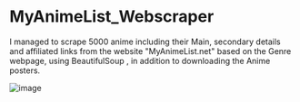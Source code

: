 # MyAnimeList_Webscraper

I managed to scrape 5000 anime including their Main, secondary details and affiliated links from the website "MyAnimeList.net" based on the Genre webpage, using BeautifulSoup , in addition to downloading the Anime posters.

![image](https://user-images.githubusercontent.com/103688787/210661407-4526b50f-a4a5-4163-b2b1-c3e9bafa7371.png)





